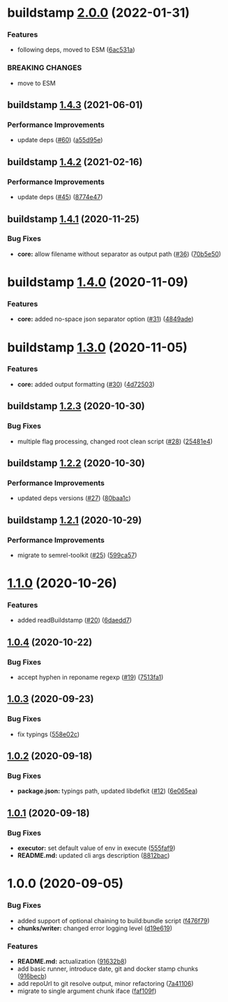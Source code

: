 # buildstamp [2.0.0](https://github.com/qiwi/buildstamp/compare/buildstamp@1.4.3...buildstamp@2.0.0) (2022-01-31)


### Features

* following deps, moved to ESM ([6ac531a](https://github.com/qiwi/buildstamp/commit/6ac531a6a563735971eb2c3c4b4d4c4e9034237f))


### BREAKING CHANGES

* move to ESM

## buildstamp [1.4.3](https://github.com/qiwi/buildstamp/compare/buildstamp@1.4.2...buildstamp@1.4.3) (2021-06-01)

### Performance Improvements

* update deps ([#60](https://github.com/qiwi/buildstamp/issues/60)) ([a55d95e](https://github.com/qiwi/buildstamp/commit/a55d95e95355e87fe2421b20a0056adee48b4327))

## buildstamp [1.4.2](https://github.com/qiwi/buildstamp/compare/buildstamp@1.4.1...buildstamp@1.4.2) (2021-02-16)


### Performance Improvements

* update deps ([#45](https://github.com/qiwi/buildstamp/issues/45)) ([8774e47](https://github.com/qiwi/buildstamp/commit/8774e473744c75740ffe96a8b668601aa7d4579d))

## buildstamp [1.4.1](https://github.com/qiwi/buildstamp/compare/buildstamp@1.4.0...buildstamp@1.4.1) (2020-11-25)


### Bug Fixes

* **core:** allow filename without separator as output path ([#36](https://github.com/qiwi/buildstamp/issues/36)) ([70b5e50](https://github.com/qiwi/buildstamp/commit/70b5e506f04b199a589fe7e13df427202ebb0911))

# buildstamp [1.4.0](https://github.com/qiwi/buildstamp/compare/buildstamp@1.3.0...buildstamp@1.4.0) (2020-11-09)


### Features

* **core:** added no-space json separator option ([#31](https://github.com/qiwi/buildstamp/issues/31)) ([4849ade](https://github.com/qiwi/buildstamp/commit/4849adebe0957bdf9055e519f1086a0bcc6c59b6))

# buildstamp [1.3.0](https://github.com/qiwi/buildstamp/compare/buildstamp@1.2.3...buildstamp@1.3.0) (2020-11-05)


### Features

* **core:** added output formatting ([#30](https://github.com/qiwi/buildstamp/issues/30)) ([4d72503](https://github.com/qiwi/buildstamp/commit/4d72503d720f312afb0ca062a74ac09c8b0fcd1b))

## buildstamp [1.2.3](https://github.com/qiwi/buildstamp/compare/buildstamp@1.2.2...buildstamp@1.2.3) (2020-10-30)


### Bug Fixes

* multiple flag processing, changed root clean script ([#28](https://github.com/qiwi/buildstamp/issues/28)) ([25481e4](https://github.com/qiwi/buildstamp/commit/25481e4bb9dccdaf17cc3322c52768ede4ef5db0))

## buildstamp [1.2.2](https://github.com/qiwi/buildstamp/compare/buildstamp@1.2.1...buildstamp@1.2.2) (2020-10-30)


### Performance Improvements

* updated deps versions ([#27](https://github.com/qiwi/buildstamp/issues/27)) ([80baa1c](https://github.com/qiwi/buildstamp/commit/80baa1c30f37614d51792c3d14f2f1ffccadf0bc))

## buildstamp [1.2.1](https://github.com/qiwi/buildstamp/compare/buildstamp@1.2.0...buildstamp@1.2.1) (2020-10-29)


### Performance Improvements

* migrate to semrel-toolkit ([#25](https://github.com/qiwi/buildstamp/issues/25)) ([599ca57](https://github.com/qiwi/buildstamp/commit/599ca57f904d574e59e675690de9da079e188298))

# [1.1.0](https://github.com/qiwi/buildstamp/compare/v1.0.4...v1.1.0) (2020-10-26)


### Features

* added readBuildstamp ([#20](https://github.com/qiwi/buildstamp/issues/20)) ([6daedd7](https://github.com/qiwi/buildstamp/commit/6daedd7ec3eef61fe78f4b7e6d857c6c8e73f74d))

## [1.0.4](https://github.com/qiwi/buildstamp/compare/v1.0.3...v1.0.4) (2020-10-22)


### Bug Fixes

* accept hyphen in reponame regexp ([#19](https://github.com/qiwi/buildstamp/issues/19)) ([7513fa1](https://github.com/qiwi/buildstamp/commit/7513fa1ed8f62625e82074fddf8b864bc07a5011))

## [1.0.3](https://github.com/qiwi/buildstamp/compare/v1.0.2...v1.0.3) (2020-09-23)


### Bug Fixes

* fix typings ([558e02c](https://github.com/qiwi/buildstamp/commit/558e02ca41dd9ef35ac5a4062824a2567be8c0c1))

## [1.0.2](https://github.com/qiwi/buildstamp/compare/v1.0.1...v1.0.2) (2020-09-18)


### Bug Fixes

* **package.json:** typings path, updated libdefkit ([#12](https://github.com/qiwi/buildstamp/issues/12)) ([6e065ea](https://github.com/qiwi/buildstamp/commit/6e065ea0d73c828a476c89422f90917e0401e3e7))

## [1.0.1](https://github.com/qiwi/buildstamp/compare/v1.0.0...v1.0.1) (2020-09-18)


### Bug Fixes

* **executor:** set default value of env in execute ([555faf9](https://github.com/qiwi/buildstamp/commit/555faf952c99cc7ee9e44de62789853460b4fc63))
* **README.md:** updated cli args description ([8812bac](https://github.com/qiwi/buildstamp/commit/8812bac8585ffef909b80e443861c0ce475f7dd0))

# 1.0.0 (2020-09-05)


### Bug Fixes

* added support of optional chaining to build:bundle script ([f476f79](https://github.com/qiwi/buildstamp/commit/f476f79c64415ca5039cb070ec7c7f5af85b3ca2))
* **chunks/writer:** changed error logging level ([d19e619](https://github.com/qiwi/buildstamp/commit/d19e619dfbadd7da9b128de671f8411e5ad8778b))


### Features

* **README.md:** actualization ([91632b8](https://github.com/qiwi/buildstamp/commit/91632b80291c08e1eb3a56ffbba35e54f72e503f))
* add basic runner, introduce date, git and docker stamp chunks ([916becb](https://github.com/qiwi/buildstamp/commit/916becbf9e1906acf270090e46e23fb0caa54ef0))
* add repoUrl to git resolve output, minor refactoring ([7a41106](https://github.com/qiwi/buildstamp/commit/7a4110661555a9fac8679dcccf8951693056c09b))
* migrate to single argument chunk iface ([faf109f](https://github.com/qiwi/buildstamp/commit/faf109ff20d0b8e493b648a55bc713192c42a78c))
